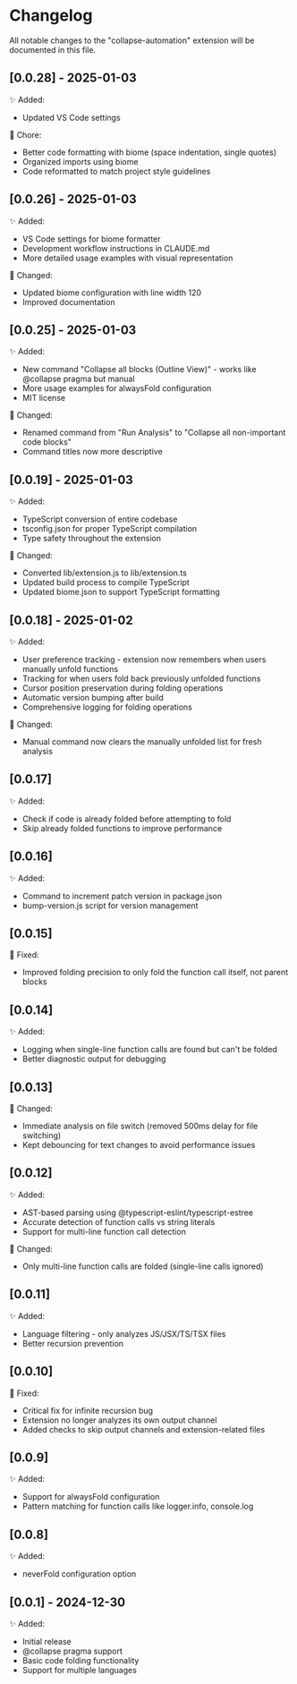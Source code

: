 # Changelog

All notable changes to the "collapse-automation" extension will be documented in this file.

## [0.0.28] - 2025-01-03

✨ Added:

- Updated VS Code settings

🧽 Chore:

- Better code formatting with biome (space indentation, single quotes)
- Organized imports using biome
- Code reformatted to match project style guidelines

## [0.0.26] - 2025-01-03

✨ Added:

- VS Code settings for biome formatter
- Development workflow instructions in CLAUDE.md
- More detailed usage examples with visual representation

🔄 Changed:

- Updated biome configuration with line width 120
- Improved documentation

## [0.0.25] - 2025-01-03

✨ Added:

- New command "Collapse all blocks (Outline View)" - works like @collapse pragma but manual
- More usage examples for alwaysFold configuration
- MIT license

🔄 Changed:

- Renamed command from "Run Analysis" to "Collapse all non-important code blocks"
- Command titles now more descriptive

## [0.0.19] - 2025-01-03

✨ Added:

- TypeScript conversion of entire codebase
- tsconfig.json for proper TypeScript compilation
- Type safety throughout the extension

🔄 Changed:

- Converted lib/extension.js to lib/extension.ts
- Updated build process to compile TypeScript
- Updated biome.json to support TypeScript formatting

## [0.0.18] - 2025-01-02

✨ Added:

- User preference tracking - extension now remembers when users manually unfold functions
- Tracking for when users fold back previously unfolded functions
- Cursor position preservation during folding operations
- Automatic version bumping after build
- Comprehensive logging for folding operations

🔄 Changed:

- Manual command now clears the manually unfolded list for fresh analysis

## [0.0.17]

✨ Added:

- Check if code is already folded before attempting to fold
- Skip already folded functions to improve performance

## [0.0.16]

✨ Added:

- Command to increment patch version in package.json
- bump-version.js script for version management

## [0.0.15]

🐛 Fixed:

- Improved folding precision to only fold the function call itself, not parent blocks

## [0.0.14]

✨ Added:

- Logging when single-line function calls are found but can't be folded
- Better diagnostic output for debugging

## [0.0.13]

🔄 Changed:

- Immediate analysis on file switch (removed 500ms delay for file switching)
- Kept debouncing for text changes to avoid performance issues

## [0.0.12]

✨ Added:

- AST-based parsing using @typescript-eslint/typescript-estree
- Accurate detection of function calls vs string literals
- Support for multi-line function call detection

🔄 Changed:

- Only multi-line function calls are folded (single-line calls ignored)

## [0.0.11]

✨ Added:

- Language filtering - only analyzes JS/JSX/TS/TSX files
- Better recursion prevention

## [0.0.10]

🐛 Fixed:

- Critical fix for infinite recursion bug
- Extension no longer analyzes its own output channel
- Added checks to skip output channels and extension-related files

## [0.0.9]

✨ Added:

- Support for alwaysFold configuration
- Pattern matching for function calls like logger.info, console.log

## [0.0.8]

✨ Added:

- neverFold configuration option

## [0.0.1] - 2024-12-30

✨ Added:

- Initial release
- @collapse pragma support
- Basic code folding functionality
- Support for multiple languages
